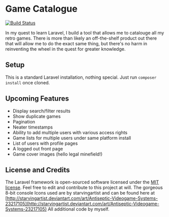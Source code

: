# Game Catalogue

[![Build Status](https://travis-ci.org/laravel/framework.svg)](https://travis-ci.org/laravel/framework)

In my quest to learn Laravel, I build a tool that allows me to catalouge all my retro games. There is more than likely an off-the-shelf product out there that will allow me to do the exact same thing, but there's no harm in reinventing the wheel in the quest for greater knowledge.

## Setup

This is a standard Laravel installation, nothing special. Just run `composer install` once cloned.

## Upcoming Features

* Display search/filter results
* Show duplicate games
* Pagination
* Neater timestamps
* Ability to add multiple users with various access rights
* Game lists for multiple users under same platform install
* List of users with profile pages
* A logged out front page
* Game cover images (hello legal minefield!)

## License and Credits

The Laravel framework is open-sourced software licensed under the [MIT license](http://opensource.org/licenses/MIT). Feel free to edit and contribute to this project at will.
The gorgeous 8-bit console Icons used are by starvingartist and can be found here at [http://starvingartist.deviantart.com/art/Antiseptic-Videogame-Systems-23217105](http://starvingartist.deviantart.com/art/Antiseptic-Videogame-Systems-23217105)
All additional code by myself.
